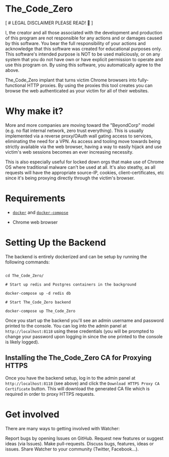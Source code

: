 # The_Code_Zero

[ # LEGAL DISCLAIMER PLEASE READ! 🛑 ]

I, the creator and all those associated with the development and production of this program are not responsible for any actions and or damages caused by this software. You bear the full responsibility of your actions and acknowledge that this software was created for educational purposes only. This software's intended purpose is NOT to be used maliciously, or on any system that you do not have own or have explicit permission to operate and use this program on. By using this software, you automatically agree to the above.


The_Code_Zero implant that turns victim Chrome browsers into fully-functional HTTP proxies. By using the proxies this tool creates you can browse the web authenticated as your victim for all of their websites.

# Why make it?

More and more companies are moving toward the "BeyondCorp" model (e.g. no flat internal network, zero trust everything). This is usually implemented via a reverse proxy/OAuth wall gating access to services, eliminating the need for a VPN. As access and tooling move towards being strictly available via the web browser, having a way to easily hijack and use victim's web sessions becomes an ever increasing necessity.

This is also especially useful for locked down orgs that make use of Chrome OS where traditional malware can't be used at all. It's also steathy, as all requests will have the appropriate source-IP, cookies, client-certificates, etc since it's being proxying directly through the victim's browser.

# Requirements

* [`docker`](https://docs.docker.com/get-docker/) and [`docker-compose`](https://docs.docker.com/compose/install/)

* Chrome web browser


# Setting Up the Backend

The backend is entirely dockerized and can be setup by running the following commands:

```

cd The_Code_Zero/

# Start up redis and Postgres containers in the background

docker-compose up -d redis db

# Start The_Code_Zero backend

docker-compose up The_Code_Zero

```

Once you start up the backend you'll see an admin username and password printed to the console. You can log into the admin panel at `http://localhost:8118` using these credentials (you will be prompted to change your password upon logging in since the one printed to the console is likely logged). 

## Installing the The_Code_Zero CA for Proxying HTTPS

Once you have the backend setup, log in to the admin panel at `http://localhost:8118` (see above) and click the `Download HTTPS Proxy CA Certificate` button. This will download the generated CA file which is required in order to proxy HTTPS requests.


# Get involved
There are many ways to getting involved with Watcher:

Report bugs by opening Issues on GitHub.
Request new features or suggest ideas (via Issues).
Make pull-requests.
Discuss bugs, features, ideas or issues.
Share Watcher to your community (Twitter, Facebook...).


